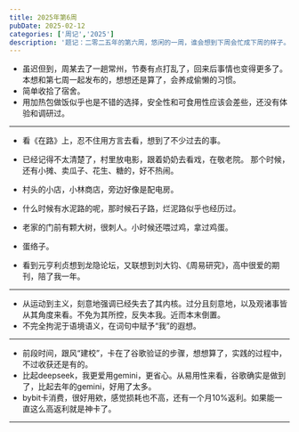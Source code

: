 ```yaml
---
title: 2025年第6周
pubDate: 2025-02-12
categories: ['周记','2025']
description: '题记：二零二五年的第六周，悠闲的一周，谁会想到下周会忙成下周的样子。'
---
```

* 虽迟但到，周某去了一趟常州，节奏有点打乱了，回来后事情也变得更多了。本想和第七周一起发布的，想想还是算了，会养成偷懒的习惯。
* 简单收拾了宿舍。
* 用加热包做饭似乎也是不错的选择，安全性和可食用性应该会差些，还没有体验和调研过。
------
* 看《在路》上，忍不住用方言去看，想到了不少过去的事。
* 已经记得不太清楚了，村里放电影，跟着奶奶去看戏，在敬老院。
	那个时候，还有小摊、卖瓜子、花生、糖的，好不热闹。
* 村头的小店，小林商店，旁边好像是配电房。
* 什么时候有水泥路的呢，那时候石子路，烂泥路似乎也经历过。
* 老家的门前有颗大树，很刺人。小时候还喂过鸡，拿过鸡蛋。
* 蛋络子。

* 看到元亨利贞想到龙隐论坛，又联想到刘大钧、《周易研究》，高中很爱的期刊，陪了我一年。
------
* 从运动到主义，刻意地强调已经失去了其内核。过分且刻意地，以及观诸事皆从其角度来看。不免为其所控，反失本我。近而本末倒置。
* 不完全拘泥于语境语义，在词句中赋予“我”的遐想。
------
* 前段时间，跟风“建校”，卡在了谷歌验证的步骤，想想算了，实践的过程中，不过收获还是有的。
* 比起deepseek，我更爱用gemini，更省心。从易用性来看，谷歌确实是做到了，比起去年的gemini，好用了太多。
* bybit卡消费，很好用欸，感觉损耗也不高，还有一个月10%返利。如果能一直这么高返利就是神卡了。

------